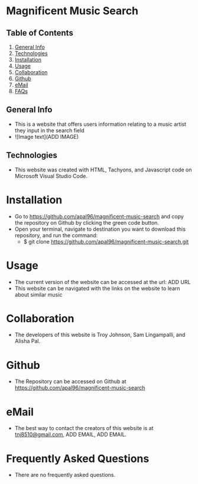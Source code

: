 # Magnificent Music Search


## Table of Contents
1. [General Info](#general-info)
2. [Technologies](#technologies)
3. [Installation](#installation)
4. [Usage](#usage)
5. [Collaboration](#collaboration)
6. [Github](#github)
7. [eMail](#email)
8. [FAQs](#faqs)

## General Info
* This is a website that offers users information relating to a music artist they input in the search field
* ![Image text](ADD IMAGE)

## Technologies
* This website was created with HTML, Tachyons, and Javascript code on Microsoft Visual Studio Code.

# Installation
* Go to https://github.com/apal96/magnificent-music-search and copy the repository on Github by clicking the green code button.
* Open your terminal, navigate to destination you want to download this repository, and run the command:
    * $ git clone https://github.com/apal96/magnificent-music-search.git

# Usage
* The current version of the website can be accessed at the url: ADD URL
* This website can be navigated with the links on the website to learn about similar music

# Collaboration
* The developers of this website is Troy Johnson, Sam Lingampalli, and Alisha Pal.

# Github
* The Repository can be accessed on Github at https://github.com/apal96/magnificent-music-search

# eMail
* The best way to contact the creators of this website is at tnj8510@gmail.com, ADD EMAIL, ADD EMAIL.

# Frequently Asked Questions
* There are no frequently asked questions.
